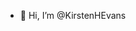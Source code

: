 - 👋 Hi, I’m @KirstenHEvans

<!---
KirstenHEvans/KirstenHEvans is a ✨ special ✨ repository because its `README.md` (this file) appears on your GitHub profile.
You can click the Preview link to take a look at your changes.
--->
